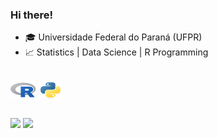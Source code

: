 ### Hi there!

- 🎓 Universidade Federal do Paraná (UFPR)
- 📈 Statistics | Data Science | R Programming

<!--
<div style="display: flex;">
  <a href="https://github.com/helen-lourenco">
    <img height="160em" src="https://github-readme-stats.vercel.app/api?username=helen-lourenco&show_icons=true&theme=default&include_all_commits=true&count_private=true"/> 
    <img height="160em" src="https://github-readme-stats.vercel.app/api/top-langs/?username=helen-lourenco&layout=compact&langs_count=16&theme=default"/>  
  </a>
</div>
-->

<div style="display: inline_block"><br>
  <img align="center" alt="Helen-R" height="30" width="40" src="https://raw.githubusercontent.com/devicons/devicon/master/icons/r/r-original.svg">
  <img align="center" alt="Helen-Python" height="30" width="40" src="https://raw.githubusercontent.com/devicons/devicon/master/icons/python/python-original.svg">
</div>

##

<div> 
  <a href = "mailto: helen.estatistica@gmail.com"><img src="https://img.shields.io/badge/-Gmail-%23333?style=for-the-badge&logo=gmail&logoColor=white" target="_blank"></a>
  <a href="https://www.linkedin.com/in/helenlourenco" target="_blank"><img src="https://img.shields.io/badge/-LinkedIn-%230077B5?style=for-the-badge&logo=linkedin&logoColor=white" target="_blank"></a> 
</div>
